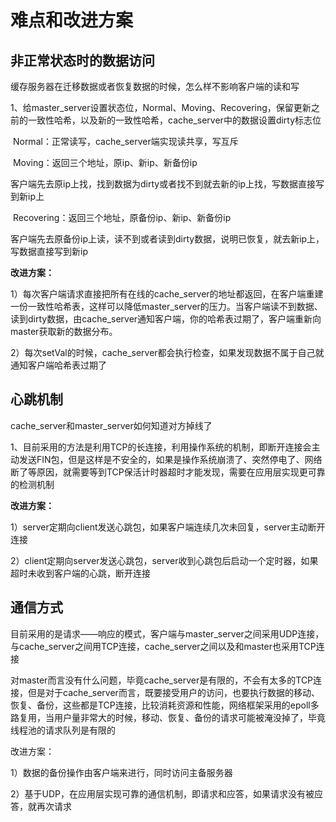 # 难点和改进方案



## 非正常状态时的数据访问

缓存服务器在迁移数据或者恢复数据的时候，怎么样不影响客户端的读和写

1、给master_server设置状态位，Normal、Moving、Recovering，保留更新之前的一致性哈希，以及新的一致性哈希，cache_server中的数据设置dirty标志位

​	Normal：正常读写，cache_server端实现读共享，写互斥

​	Moving：返回三个地址，原ip、新ip、新备份ip

​					客户端先去原ip上找，找到数据为dirty或者找不到就去新的ip上找，写数据直接写到新ip上

​	Recovering：返回三个地址，原备份ip、新ip、新备份ip

​					客户端先去原备份ip上读，读不到或者读到dirty数据，说明已恢复，就去新ip上，写数据直接写到新ip

**改进方案：**

1）每次客户端请求直接把所有在线的cache_server的地址都返回，在客户端重建一份一致性哈希表，这样可以降低master_server的压力。当客户端读不到数据、读到dirty数据，由cache_server通知客户端，你的哈希表过期了，客户端重新向master获取新的数据分布。

2）每次setVal的时候，cache_server都会执行检查，如果发现数据不属于自己就通知客户端哈希表过期了



## 心跳机制

cache_server和master_server如何知道对方掉线了

1、目前采用的方法是利用TCP的长连接，利用操作系统的机制，即断开连接会主动发送FIN包，但是这样是不安全的，如果是操作系统崩溃了、突然停电了、网络断了等原因，就需要等到TCP保活计时器超时才能发现，需要在应用层实现更可靠的检测机制

**改进方案：**

1）server定期向client发送心跳包，如果客户端连续几次未回复，server主动断开连接

2）client定期向server发送心跳包，server收到心跳包后启动一个定时器，如果超时未收到客户端的心跳，断开连接









## 通信方式

​	目前采用的是请求——响应的模式，客户端与master_server之间采用UDP连接，与cache_server之间用TCP连接，cache_server之间以及和master也采用TCP连接

​	对master而言没有什么问题，毕竟cache_server是有限的，不会有太多的TCP连接，但是对于cache_server而言，既要接受用户的访问，也要执行数据的移动、恢复、备份，这些都是TCP连接，比较消耗资源和性能，网络框架采用的epoll多路复用，当用户量非常大的时候，移动、恢复、备份的请求可能被淹没掉了，毕竟线程池的请求队列是有限的

改进方案：

1）数据的备份操作由客户端来进行，同时访问主备服务器

2）基于UDP，在应用层实现可靠的通信机制，即请求和应答，如果请求没有被应答，就再次请求






